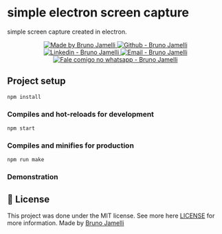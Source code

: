 # simple electron screen capture

<p>
simple screen capture created in electron.
</p>


<p align="center">

  <a href="https://github.com/brunogeek9" target="_blank">
    <img alt="Made by Bruno Jamelli" src="https://img.shields.io/badge/made%20by-Bruno_Jamelli-informational">
  </a>
  <a href="https://github.com/brunogeek9" target="_blank" >
    <img alt="Github - Bruno Jamelli" src="https://img.shields.io/badge/Github--%23F8952D?style=social&logo=github">
  </a>
  <a href="https://www.linkedin.com/in/brunojamelli/" target="_blank" >
    <img alt="Linkedin - Bruno Jamelli" src="https://img.shields.io/badge/Linkedin--%23F8952D?style=social&logo=linkedin">
  </a>
  <a href="mailto:brunogeek9@gmail.com" target="_blank" >
    <img alt="Email - Bruno Jamelli" src="https://img.shields.io/badge/Email--%23F8952D?style=social&logo=gmail">
  </a>
  <a href="https://api.whatsapp.com/send?phone=558481069624"
        target="_blank" >
    <img alt="Fale comigo no whatsapp - Bruno Jamelli" src="https://img.shields.io/badge/Whatsapp--%23F8952D?style=social&logo=whatsapp">
  </a>

</p>


## Project setup
```
npm install
```

### Compiles and hot-reloads for development
```
npm start
```


### Compiles and minifies for production
```
npm run make
```


### Demonstration

## :memo: License

This project was done under the MIT license. See more here [LICENSE](/LICENSE) for more information.
Made by [Bruno Jamelli](https://github.com/brunogeek9)